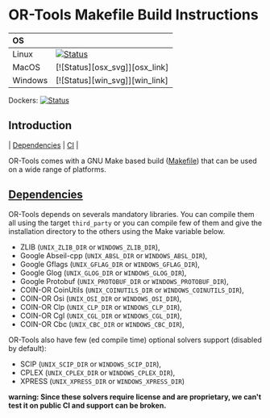 # OR-Tools Makefile Build Instructions

| OS      |                                    |
|:--------|------------------------------------|
| Linux   | [![Status][linux_svg]][linux_link] |
| MacOS   | [![Status][osx_svg]][osx_link]     |
| Windows | [![Status][win_svg]][win_link]     |

[linux_svg]: https://github.com/google/or-tools/workflows/Makefile/badge.svg
[linux_link]: https://github.com/google/or-tools/actions?query=workflow%3A"Makefile"

Dockers: [![Status][docker_svg]][docker_link]

[docker_svg]: https://github.com/google/or-tools/workflows/Docker%20Make/badge.svg
[docker_link]: https://github.com/google/or-tools/actions?query=workflow%3A"Docker+Make"

## Introduction
<nav for="make"> |
<a href="#deps">Dependencies</a> |
<a href="doc/ci.md">CI</a> |
</nav>

OR-Tools comes with a GNU Make based build ([Makefile](../Makefile)) that can be
used on a wide range of platforms.

## [Dependencies](#deps)
OR-Tools depends on severals mandatory libraries. You can compile them all
using the target `third_party` or you can compile few of them and give the
installation directory to the others using the Make variable below. 

* ZLIB (`UNIX_ZLIB_DIR` or `WINDOWS_ZLIB_DIR`),
* Google Abseil-cpp (`UNIX_ABSL_DIR` or `WINDOWS_ABSL_DIR`),
* Google Gflags (`UNIX_GFLAG_DIR` or `WINDOWS_GFLAG_DIR`),
* Google Glog (`UNIX_GLOG_DIR` or `WINDOWS_GLOG_DIR`),
* Google Protobuf (`UNIX_PROTOBUF_DIR` or `WINDOWS_PROTOBUF_DIR`),
* COIN-OR CoinUtils (`UNIX_COINUTILS_DIR` or `WINDOWS_COINUTILS_DIR`),
* COIN-OR Osi (`UNIX_OSI_DIR` or `WINDOWS_OSI_DIR`),
* COIN-OR Clp (`UNIX_CLP_DIR` or `WINDOWS_CLP_DIR`),
* COIN-OR Cgl (`UNIX_CGL_DIR` or `WINDOWS_CGL_DIR`),
* COIN-OR Cbc (`UNIX_CBC_DIR` or `WINDOWS_CBC_DIR`),

OR-Tools also have few (ed compile time) optional solvers support (disabled by
default):

*   SCIP (`UNIX_SCIP_DIR` or `WINDOWS_SCIP_DIR`),
*   CPLEX (`UNIX_CPLEX_DIR` or `WINDOWS_CPLEX_DIR`),
*   XPRESS (`UNIX_XPRESS_DIR` or `WINDOWS_XPRESS_DIR`)

**warning: Since these solvers require license and are proprietary, we can't
test it on public CI and support can be broken.**
